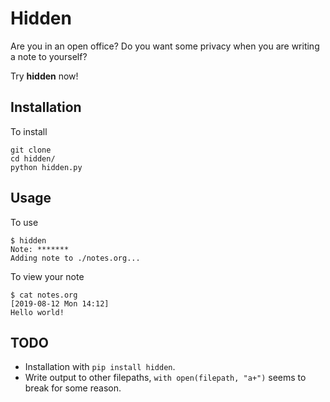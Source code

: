 # Hidden

Are you in an open office? Do you want some privacy when you are writing a note
to yourself? 

Try **hidden** now! 

## Installation

To install 

    git clone
    cd hidden/
    python hidden.py

## Usage

To use

    $ hidden
    Note: *******
    Adding note to ./notes.org...

To view your note

    $ cat notes.org
    [2019-08-12 Mon 14:12]
    Hello world!

## TODO

- Installation with `pip install hidden`. 
- Write output to other filepaths, `with open(filepath, "a+")` seems to break for some
  reason. 
